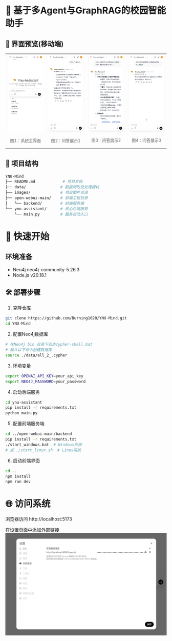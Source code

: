 # 🎯 基于多Agent与GraphRAG的校园智能助手

## 📸 界面预览(移动端)


<div align="center">

<table>
  <tr>
    <td align="center">
      <img src="./images/1.png" alt="系统主界面" width="200" />
      <p style="color: #666; font-size: 0.9em;">图1：系统主界面</p>
    </td>
    <td align="center">
      <img src="./images/2.png" alt="问答展示1" width="200" />
      <p style="color: #666; font-size: 0.9em;">图2：问答展示1</p>
    </td>
    <td align="center">
      <img src="./images/3.png" alt="问答展示2" width="200" />
      <p style="color: #666; font-size: 0.9em;">图3：问答展示2</p>
    </td>
    <td align="center">
      <img src="./images/4.png" alt="问答展示3" width="200" />
      <p style="color: #666; font-size: 0.9em;">图4：问答展示3</p>
    </td>
  </tr>
</table>

</div>


## 📂 项目结构

```bash
YNU-Mind
├── README.md            # 项目文档
├── data/               # 数据爬取及处理模块
├── images/             # 项目图片资源
├── open-webui-main/    # 前端工程目录
│   └── backend/        # 前端服务端
└── ynu-assistant/      # 核心后端服务
    └── main.py         # 服务启动入口
```
# 🚀 快速开始
## 环境准备
- Neo4j neo4j-community-5.26.3
- Node.js v20.18.1
## 🛠️ 部署步骤

1. 克隆仓库
```bash
git clone https://github.com/Burning1020/YNU-Mind.git
cd YNU-Mind
```

2. 配置Neo4j数据库
```bash
# 在Neo4j bin 目录下双击cypher-shell.bat
# 输入以下命令创建数据库
source ./data/all_2_.cypher
```
3. 环境变量
```bash
export OPENAI_API_KEY=your_api_key
export NEO4J_PASSWORD=your_password
```

4. 启动后端服务
```bash
cd ynu-assistant
pip install -r requirements.txt
python main.py
```
5. 配置前端服务端
```bash
cd ../open-webui-main/backend
pip install -r requirements.txt
./start_windows.bat  # Windows系统
# 或 ./start_linux.sh  # Linux系统
```
6. 启动前端界面
```bash
cd ..
npm install
npm run dev
```
# 🌐 访问系统
浏览器访问 http://localhost:5173

在设置页面中添加外部链接
![连接设置](./images/image.png)
